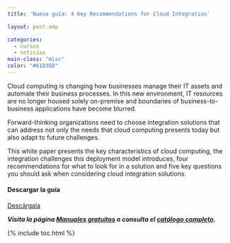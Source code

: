 ```yaml
---
title: 'Nueva guía: 4 Key Recommendations for Cloud Integration'

layout: post.amp

categories:
  - cursos
  - noticias
main-class: "misc"
color: "#61B38D"
---
```

[<amp-img layout="responsive" src="/assets/img/2013/09/WhitePaper_Cloudinte.jpg" alt=" 4 Key Recommendations for Cloud Integration" width="125px" height="160px" />][1]

Cloud computing is changing how businesses manage their IT assets and automate their business processes. In this new environment, IT resources are no longer housed solely on-premise and boundaries of business-to-business applications have become blurred.

Forward-thinking organizations need to choose integration solutions that can address not only the needs that cloud computing presents today but also adapt to future challenges.

This white paper presents the key characteristics of cloud computing, the integration challenges this deployment model introduces, four recommendations for what to look for in a solution and five key questions you should ask when considering cloud integration solutions.

#### Descargar la guía

<div class="button-post">
<a href="http://elbauldelprogramador.tradepub.com/free/w_talb42" target="_blank" class="wi-button style-3">Descárgala<i class="icon-download icon-2x"></i></a>
</div>

***Visita la página [Manuales gratuitos][2] o consulta el [catálogo completo][3].***



 [1]: http://elbauldelprogramador.tradepub.com/free/w_talb42/prgm.cgi
 [2]: /manuales-gratuitos/
 [3]: http://elbauldelprogramador.tradepub.com/category/information-technology/1207/ "Catálogo completo de Guías gratuítas "

{% include toc.html %}
